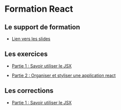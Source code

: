 # Formation React

## Le support de formation

- [Lien vers les slides](https://slides.com/davidjegat-1/react-support/fullscreen)

## Les exercices

- [Partie 1 : Savoir utiliser le JSX](./assets/exos/exo1.md)

- [Partie 2 : Organiser et styliser une application react](./assets/exos/exo2.md)

## Les corrections

- [Partie 1 : Savoir utiliser le JSX](./assets/correction/exo1.md)

